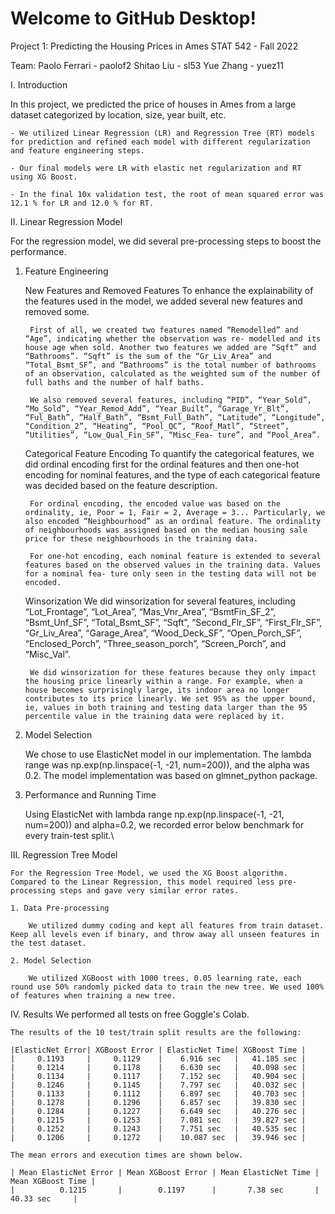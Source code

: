 # Welcome to GitHub Desktop!

Project 1: Predicting the Housing Prices in Ames
STAT 542 - Fall 2022

Team:
Paolo Ferrari - paolof2 
Shitao Liu - sl53 
Yue Zhang - yuez11 

I. Introduction

In this project, we predicted the price of houses in Ames from a large dataset categorized by location, size, year built, etc.

    - We utilized Linear Regression (LR) and Regression Tree (RT) models for prediction and refined each model with different regularization and feature engineering steps.

    - Our final models were LR with elastic net regularization and RT using XG Boost.

    - In the final 10x validation test, the root of mean squared error was 12.1 % for LR and 12.0 % for RT.

II. Linear Regression Model

For the regression model, we did several pre-processing steps to boost the performance.

1. Feature Engineering

    New Features and Removed Features
        To enhance the explainability of the features used in the model, we added several new features and removed some.

        First of all, we created two features named “Remodelled” and “Age”, indicating whether the observation was re- modelled and its house age when sold. Another two features we added are “Sqft” and “Bathrooms”. “Sqft” is the sum of the “Gr_Liv_Area” and “Total_Bsmt_SF”, and “Bathrooms” is the total number of bathrooms of an observation, calculated as the weighted sum of the number of full baths and the number of half baths.

        We also removed several features, including “PID”, “Year_Sold”, “Mo_Sold”, “Year_Remod_Add”, “Year_Built”, “Garage_Yr_Blt”, “Ful_Bath”, “Half_Bath”, “Bsmt_Full_Bath”, “Latitude”, “Longitude”, “Condition_2”, “Heating”, “Pool_QC”, “Roof_Matl”, “Street”, “Utilities”, “Low_Qual_Fin_SF”, “Misc_Fea- ture”, and “Pool_Area”.

    Categorical Feature Encoding
        To quantify the categorical features, we did ordinal encoding first for the ordinal features and then one-hot encoding for nominal features, and the type of each categorical feature was decided based on the feature description.

        For ordinal encoding, the encoded value was based on the ordinality, ie, Poor = 1, Fair = 2, Average = 3... Particularly, we also encoded “Neighbourhood” as an ordinal feature. The ordinality of neighbourhoods was assigned based on the median housing sale price for these neighbourhoods in the training data.

        For one-hot encoding, each nominal feature is extended to several features based on the observed values in the training data. Values for a nominal fea- ture only seen in the testing data will not be encoded.

    Winsorization
        We did winsorization for several features, including “Lot_Frontage”, “Lot_Area”, “Mas_Vnr_Area”, “BsmtFin_SF_2”, “Bsmt_Unf_SF”, “Total_Bsmt_SF”, “Sqft”, “Second_Flr_SF”, “First_Flr_SF”, “Gr_Liv_Area”, “Garage_Area”, “Wood_Deck_SF”, “Open_Porch_SF”, “Enclosed_Porch”, “Three_season_porch”, “Screen_Porch”, and “Misc_Val”.

        We did winsorization for these features because they only impact the housing price linearly within a range. For example, when a house becomes surprisingly large, its indoor area no longer contributes to its price linearly. We set 95% as the upper bound, ie, values in both training and testing data larger than the 95 percentile value in the training data were replaced by it.

2. Model Selection

    We chose to use ElasticNet model in our implementation. The lambda range was np.exp(np.linspace(-1, -21, num=200)), and the alpha was 0.2. The model implementation was based on glmnet_python package.

3. Performance and Running Time

    Using ElasticNet with lambda range np.exp(np.linspace(-1, -21, num=200)) and alpha=0.2, we recorded error below benchmark for every train-test split.\


III. Regression Tree Model

    For the Regression Tree Model, we used the XG Boost algorithm. Compared to the Linear Regression, this model required less pre-processing steps and gave very similar error rates.

    1. Data Pre-processing

        We utilized dummy coding and kept all features from train dataset. Keep all levels even if binary, and throw away all unseen features in the test dataset.

    2. Model Selection

        We utilized XGBoost with 1000 trees, 0.05 learning rate, each round use 50% randomly picked data to train the new tree. We used 100% of features when training a new tree.


IV. Results
    We performed all tests on free Goggle's Colab.

    The results of the 10 test/train split results are the following:

    |ElasticNet Error| XGBoost Error | ElasticNet Time| XGBoost Time |
    |     0.1193     |     0.1129    |    6.916 sec   |   41.185 sec |
    |     0.1214     |     0.1178    |    6.630 sec   |   40.098 sec |
    |     0.1134     |     0.1117    |    7.152 sec   |   40.904 sec |
    |     0.1246     |     0.1145    |    7.797 sec   |   40.032 sec |
    |     0.1133     |     0.1112    |    6.897 sec   |   40.703 sec |
    |     0.1278     |     0.1296    |    6.857 sec   |   39.830 sec |
    |     0.1284     |     0.1227    |    6.649 sec   |   40.276 sec |
    |     0.1215     |     0.1253    |    7.081 sec   |   39.827 sec |
    |     0.1252     |     0.1243    |    7.751 sec   |   40.535 sec |
    |     0.1206     |     0.1272    |    10.087 sec  |   39.946 sec |

    The mean errors and execution times are shown below.

    | Mean ElasticNet Error | Mean XGBoost Error | Mean ElasticNet Time | Mean XGBoost Time |
    |          0.1215       |        0.1197      |       7.38 sec       |     40.33 sec     |
